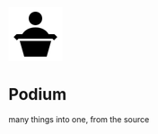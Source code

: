 ![alt text](https://github.com/RickyVaughn2/Podium/blob/master/images/icon.png "Podium")
# Podium
many things into one, from the source
